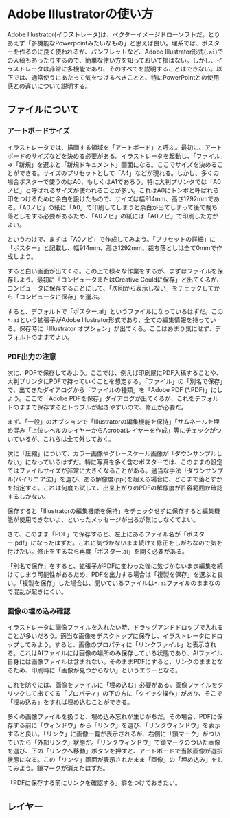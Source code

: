 # Adobe Illustratorの使い方

Adobe Illustrator(イラストレータ)は、ベクターイメージドローソフトだ。とりあえず「多機能なPowerpointみたいなもの」と思えば良い。理系では、ポスターを作るのに良く使われるが、パンフレットなど、Adobe Illustrator形式(`.ai`)での入稿もあったりするので、簡単な使い方を知っておいて損はない。しかし、イラストレータは非常に多機能であり、そのすべてを説明することはできない。以下では、通常使うにあたって気をつけるべきことと、特にPowerPointとの使用感との違いについて説明する。

## ファイルについて

### アートボードサイズ

イラストレータでは、描画する領域を「アートボード」と呼ぶ。最初に、アートボードのサイズなどを決める必要がある。イラストレータを起動し、「ファイル」→「新規」を選ぶと「新規ドキュメント」画面になる。ここでサイズを決めることができる。サイズのプリセットとして「A4」などが現れる。しかし、多くの場合ポスターで使うのはA0、もしくはA1であろう。特に大判プリンタでは「A0ノビ」と呼ばれるサイズが使われることが多い。これはA0にトンボと呼ばれる印をつけるために余白を設けたもので、サイズは幅914mm、高さ1292mmである。「A0ノビ」の紙に「A0」で印刷してしまうと余白が出てしまって後で裁ち落としをする必要があるため、「A0ノビ」の紙には「A0ノビ」で印刷した方がよい。

というわけで、まずは「A0ノビ」で作成してみよう。「プリセットの詳細」に「ポスター」と記載し、幅914mm、高さ1292mm、裁ち落としは全て0mmで作成しよう。

すると白い画面が出てくる。この上で様々な作業をするが、まずはファイルを保存しよう。最初に「コンピュータまたはCreative Couldに保存」と出てくるが、コンピュータに保存することにして、「次回から表示しない」をチェックしてから「コンピュータに保存」を選ぶ。

すると、デフォルトで「ポスター.ai」というファイルになっているはずだ。この`*.ai`という拡張子がAdobe Illustrator形式であり、全ての編集情報を持っている。保存時に「Illustrator オプション」が出てくる。ここはあまり気にせず、デフォルトのままでよい。

### PDF出力の注意

次に、PDFで保存してみよう。ここでは、例えば印刷屋にPDF入稿することや、大判プリンタにPDFで持っていくことを想定する。「ファイル」の「別名で保存」で、出てきたダイアログから「ファイルの種類」を「Adobe PDF (*.PDF)」にしよう。ここで「Adobe PDFを保存」ダイアログが出てくるが、これをデフォルトのままで保存するとトラブルが起きやすいので、修正が必要だ。

まず、「一般」のオプションで「Illustratorの編集機能を保持」「サムネールを埋め混み「上位レベルのレイヤーからAcrobatレイヤーを作成」等にチェックがついているが、これらは全て外しておく。

次に「圧縮」について、カラー画像やグレースケール画像が「ダウンサンプルしない」になっているはずだ。特に写真を多く含むポスターでは、このままの設定ではファイルサイズが非常に大きくなることがある。適当な手法「ダウンサンプル(バイリニア法)」を選び、ある解像度(ppi)を超える場合に、どこまで落とすかを指定する。これは何度も試して、出来上がりのPDFの解像度が許容範囲か確認するしかない。

保存すると「Illustratorの編集機能を保持」をチェックせずに保存すると編集機能が使用できないよ、といったメッセージが出るが気にしなくてよい。

さて、このまま「PDF」で保存すると、左上にあるファイル名が「ポスター.pdf」になったはずだ。これに気づかないまま続けて修正をしがちなので気を付けたい。修正をするなら再度「ポスター.ai」を開く必要がある。

「別名で保存」をすると、拡張子がPDFに変わった後に気づかないまま編集を続けてしまう可能性があるため、PDFを出力する場合は「複製を保存」を選ぶと良い。「複製を保存」した場合は、開いているファイルは`*.ai`ファイルのままなので混乱が起きにくい。

### 画像の埋め込み確認

イラストレータに画像ファイルを入れたい時、ドラッグアンドドロップで入れることが多いだろう。適当な画像をデスクトップに保存し、イラストレータにドロップしてみよう。すると、画像のプロパティに「リンクファイル」と表示される。これはAIファイルには画像の場所のみ保存している状態であり、AIファイル自身には画像ファイルは含まれない。そのままPDFにすると、リンクのままとなるため、印刷時に「画像が見つからない」というエラーとなる。

これを防ぐには、画像をファイルに「埋め込む」必要がある。画像ファイルをクリックして出てくる「プロパティ」の下の方に「クイック操作」があり、そこで「埋め込み」をすれば埋め込むことができる。

多くの画像ファイルを扱うと、埋め込み忘れが生じがちだ。その場合、PDFに保存する前に「ウィンドウ」から「リンク」を選び、「リンクウィンドウ」を表示すると良い。「リンク」に画像一覧が表示されるが、右側に「鎖マーク」がついていたら「外部リンク」状態だ。「リンクウィンドウ」で鎖マークのついた画像を選び、下の「リンクへ移動」ボタンを押すと、アートボードで当該画像が選択状態になる。この「リンク」画面が表示されたまま「画像」の「埋め込み」をしてみよう。鎖マークが消えたはずだ。

「PDFに保存する前にリンクを確認する」癖をつけておきたい。

## レイヤー

